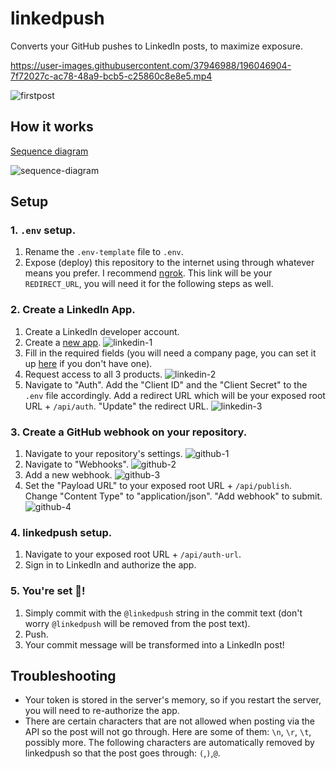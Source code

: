 # linkedpush

Converts your GitHub pushes to LinkedIn posts, to maximize exposure.


https://user-images.githubusercontent.com/37946988/196046904-7f72027c-ac78-48a9-bcb5-c25860c8e8e5.mp4


![firstpost](https://user-images.githubusercontent.com/37946988/196016831-eed2e908-7184-4d89-97df-7a958c734868.JPG)

## How it works

[Sequence diagram](https://www.figma.com/file/KCPxw3HuMQmCsTS3MwhgaZ/linkedpush?node-id=0%3A1)

![sequence-diagram](https://user-images.githubusercontent.com/37946988/196039623-5bc97e03-4ad2-4800-8354-ad84c42a4c0b.JPG)

## Setup

### 1. `.env` setup.

1. Rename the `.env-template` file to `.env`.
2. Expose (deploy) this repository to the internet using through whatever means you prefer. I recommend [ngrok](https://ngrok.com/). This link will be your `REDIRECT_URL`, you will need it for the following steps as well.

### 2. Create a LinkedIn App.

1. Create a LinkedIn developer account.
2. Create a [new app](https://www.linkedin.com/developers/apps).
   ![linkedin-1](https://user-images.githubusercontent.com/37946988/196014978-47752272-380f-4d26-8c94-f5ff9efbc0d1.png)
3. Fill in the required fields (you will need a company page, you can set it up [here](https://www.linkedin.com/company/setup/new/) if you don't have one).
4. Request access to all 3 products.
   ![linkedin-2](https://user-images.githubusercontent.com/37946988/196014993-5cf8b017-79a5-4fb8-9ca7-5576130490c9.png)
5. Navigate to "Auth". Add the "Client ID" and the "Client Secret" to the `.env` file accordingly. Add a redirect URL which will be your exposed root URL + `/api/auth`. "Update" the redirect URL.
   ![linkedin-3](https://user-images.githubusercontent.com/37946988/196014998-bdedeb8b-7579-4143-b452-7061cacc1cf4.png)

### 3. Create a GitHub webhook on your repository.

1. Navigate to your repository's settings.
   ![github-1](https://user-images.githubusercontent.com/37946988/196015015-a153509a-c871-4b7f-971c-da3c32736fe0.png)
2. Navigate to "Webhooks".
   ![github-2](https://user-images.githubusercontent.com/37946988/196015021-ed12b6ed-92dd-4e34-940a-0fc561a6fb35.png)
3. Add a new webhook.
   ![github-3](https://user-images.githubusercontent.com/37946988/196015025-58602a5c-734e-48b0-a5a6-338070bd3246.png)
4. Set the "Payload URL" to your exposed root URL + `/api/publish`. Change "Content Type" to "application/json". "Add webhook" to submit.
   ![github-4](https://user-images.githubusercontent.com/37946988/196016752-ec1ddc46-6deb-466d-9faa-99230929d032.png)

### 4. linkedpush setup.

1. Navigate to your exposed root URL + `/api/auth-url`.
2. Sign in to LinkedIn and authorize the app.

### 5. You're set 🥳!

1. Simply commit with the `@linkedpush` string in the commit text (don't worry `@linkedpush` will be removed from the post text).
2. Push.
3. Your commit message will be transformed into a LinkedIn post!

## Troubleshooting

- Your token is stored in the server's memory, so if you restart the server, you will need to re-authorize the app.
- There are certain characters that are not allowed when posting via the API so the post will not go through. Here are some of them: `\n`, `\r`, `\t`, possibly more. The following characters are automatically removed by linkedpush so that the post goes through: `(`,`)`,`@`.
